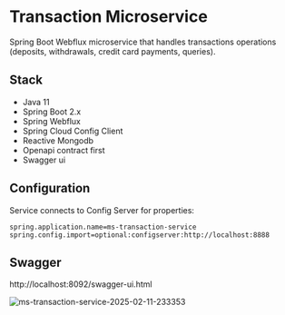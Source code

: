 # Transaction Microservice

Spring Boot Webflux microservice that handles transactions operations (deposits, withdrawals, credit card payments, queries).

## Stack
- Java 11
- Spring Boot 2.x
- Spring Webflux
- Spring Cloud Config Client
- Reactive Mongodb
- Openapi contract first
- Swagger ui

## Configuration
Service connects to Config Server for properties:
```properties
spring.application.name=ms-transaction-service
spring.config.import=optional:configserver:http://localhost:8888
```

## Swagger
http://localhost:8092/swagger-ui.html

![ms-transaction-service-2025-02-11-233353](https://github.com/user-attachments/assets/930663b1-24a2-4030-8792-7e5eb366b2c4)

